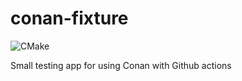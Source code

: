# conan-fixture

![CMake](https://github.com/kaidokert/conan-fixture/workflows/CMake/badge.svg)

Small testing app for using Conan with Github actions


